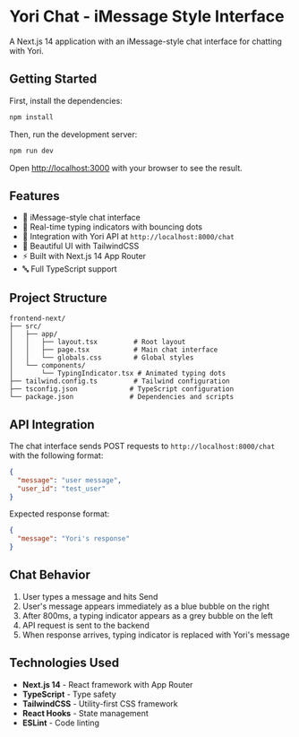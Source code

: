 # Yori Chat - iMessage Style Interface

A Next.js 14 application with an iMessage-style chat interface for chatting with Yori.

## Getting Started

First, install the dependencies:

```bash
npm install
```

Then, run the development server:

```bash
npm run dev
```

Open [http://localhost:3000](http://localhost:3000) with your browser to see the result.

## Features

- 📱 iMessage-style chat interface
- 💬 Real-time typing indicators with bouncing dots
- 🔄 Integration with Yori API at `http://localhost:8000/chat`
- 🎨 Beautiful UI with TailwindCSS
- ⚡ Built with Next.js 14 App Router
- 🔤 Full TypeScript support

## Project Structure

```
frontend-next/
├── src/
│   ├── app/
│   │   ├── layout.tsx         # Root layout
│   │   ├── page.tsx           # Main chat interface
│   │   └── globals.css        # Global styles
│   └── components/
│       └── TypingIndicator.tsx # Animated typing dots
├── tailwind.config.ts         # Tailwind configuration
├── tsconfig.json             # TypeScript configuration
└── package.json              # Dependencies and scripts
```

## API Integration

The chat interface sends POST requests to `http://localhost:8000/chat` with the following format:

```json
{
  "message": "user message",
  "user_id": "test_user"
}
```

Expected response format:

```json
{
  "message": "Yori's response"
}
```

## Chat Behavior

1. User types a message and hits Send
2. User's message appears immediately as a blue bubble on the right
3. After 800ms, a typing indicator appears as a grey bubble on the left
4. API request is sent to the backend
5. When response arrives, typing indicator is replaced with Yori's message

## Technologies Used

- **Next.js 14** - React framework with App Router
- **TypeScript** - Type safety
- **TailwindCSS** - Utility-first CSS framework
- **React Hooks** - State management
- **ESLint** - Code linting